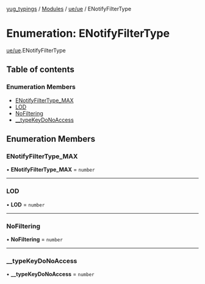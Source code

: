 [yug_typings](../README.md) / [Modules](../modules.md) / [ue/ue](../modules/ue_ue.md) / ENotifyFilterType

# Enumeration: ENotifyFilterType

[ue/ue](../modules/ue_ue.md).ENotifyFilterType

## Table of contents

### Enumeration Members

- [ENotifyFilterType\_MAX](ue_ue.ENotifyFilterType.md#enotifyfiltertype_max)
- [LOD](ue_ue.ENotifyFilterType.md#lod)
- [NoFiltering](ue_ue.ENotifyFilterType.md#nofiltering)
- [\_\_typeKeyDoNoAccess](ue_ue.ENotifyFilterType.md#__typekeydonoaccess)

## Enumeration Members

### ENotifyFilterType\_MAX

• **ENotifyFilterType\_MAX** = `number`

___

### LOD

• **LOD** = `number`

___

### NoFiltering

• **NoFiltering** = `number`

___

### \_\_typeKeyDoNoAccess

• **\_\_typeKeyDoNoAccess** = `number`
